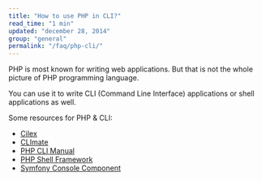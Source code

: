 ```yaml
---
title: "How to use PHP in CLI?"
read_time: "1 min"
updated: "december 28, 2014"
group: "general"
permalink: "/faq/php-cli/"
---
```


PHP is most known for writing web applications. But that is not the whole picture of PHP programming language.

You can use it to write CLI (Command Line Interface) applications or shell applications as well.

Some resources for PHP & CLI:

* [Cilex](http://cilex.github.io/)
* [CLImate](http://climate.thephpleague.com/)
* [PHP CLI Manual](http://php.net/manual/en/features.commandline.php)
* [PHP Shell Framework](https://github.com/piotrooo/php-shell-framework)
* [Symfony Console Component](http://symfony.com/components/Console)
